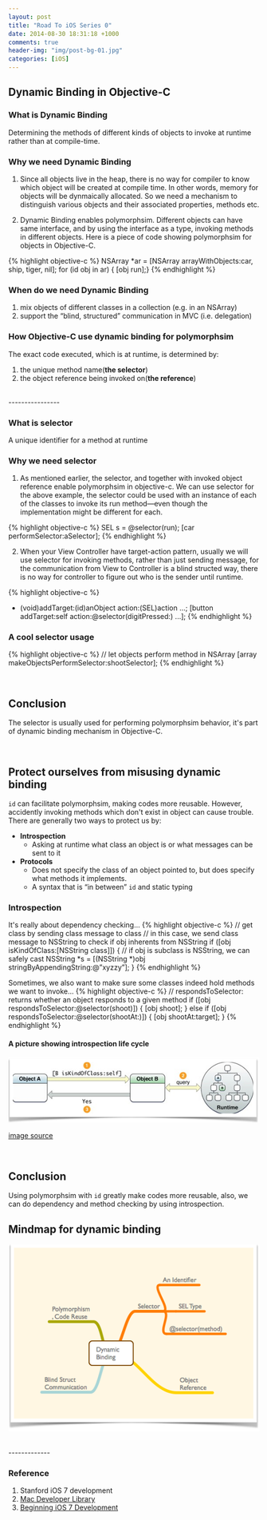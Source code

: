 ```yaml
---
layout: post
title: "Road To iOS Series 0"
date: 2014-08-30 18:31:18 +1000
comments: true
header-img: "img/post-bg-01.jpg"
categories: [iOS]
---
```


## Dynamic Binding in Objective-C

### What is Dynamic Binding
Determining the methods of different kinds of objects to invoke at runtime rather than at compile-time.

<!--more-->

### Why we need Dynamic Binding
1. Since all objects live in the heap, there is no way for compiler to know which object will be created at compile time. In other words, memory for objects will be dynmaically allocated. So we need a mechanism to distinguish various objects and their associated properties, methods etc.


2. Dynamic Binding enables polymorphsim. Different objects can have same interface, and by using the interface as a type, invoking methods in different objects. Here is a piece of code showing polymorphsim for objects in Objective-C.

{% highlight objective-c %}
NSArray *ar = [NSArray arrayWithObjects:car, ship, tiger, nil];
for (id obj in ar) { [obj run];}
{% endhighlight %}

### When do we need Dynamic Binding
1. mix objects of different classes in a collection (e.g. in an NSArray)
2. support the “blind, structured” communication in MVC (i.e. delegation)

### How Objective-C use dynamic binding for polymorphsim
The exact code executed, which is at runtime, is determined by:

1. the unique method name(**the selector**)
2. the object reference being invoked on(**the reference**)

<br>
----------------

### What is selector
A unique identifier for a method at runtime

### Why we need selector

1. As mentioned earlier, the selector, and together with invoked object reference enable polymorphsim in objective-c. We can use selector for the above example, the selector could be used with an instance of each of the classes to invoke its run method—even though the implementation might be different for each.

{% highlight objective-c %}
SEL s = @selector(run);
[car performSelector:aSelector];
{% endhighlight %}

2. When your View Controller have target-action pattern, usually we will use selector for invoking methods, rather than just sending message, for the communication from View to Controller is a blind structed way, there is no way for controller to figure out who is the sender until runtime.

{% highlight objective-c %}
- (void)addTarget:(id)anObject action:(SEL)action ...;
[button addTarget:self action:@selector(digitPressed:) ...];
{% endhighlight %}

### A cool selector usage
{% highlight objective-c %}
// let objects perform method in NSArray
[array makeObjectsPerformSelector:shootSelector];
{% endhighlight %}

<br>


## Conclusion
The selector is usually used for performing polymorphsim behavior, it's part of dynamic binding mechanism in Objective-C.

<br>


## Protect ourselves from misusing dynamic binding
`id` can facilitate polymorphsim, making codes more reusable. However, accidently invoking methods which don't exist in object can cause trouble. There are generally two ways to protect us by:

- **Introspection**
	- Asking at runtime what class an object is or what messages can be sent to it
- **Protocols**
	- Does not specify the class of an object pointed to, but does specify what methods it implements.
	- A syntax that is “in between” `id` and static typing

### Introspection
It's really about dependency checking...
{% highlight objective-c %}
// get class by sending class message to class
// in this case, we send class message to NSString to check if obj inherents from NSString
if ([obj isKindOfClass:[NSString class]]) {
	// if obj is subclass is NSString, we can safely cast
    NSString *s = [(NSString *)obj stringByAppendingString:@”xyzzy”];
}
{% endhighlight %}

Sometimes, we also want to make sure some classes indeed hold methods we want to invoke...
{% highlight objective-c %}
// respondsToSelector: returns whether an object responds to a given method
if ([obj respondsToSelector:@selector(shoot)]) {
    [obj shoot];
} else if ([obj respondsToSelector:@selector(shootAt:)]) {
    [obj shootAt:target];
}
{% endhighlight %}

#### A picture showing introspection life cycle
![ introspection ](/images/ios/introspection.png)

[image source](https://developer.apple.com/library/mac/navigation/)

<br>

## Conclusion
Using polymorphsim with `id` greatly make codes more reusable, also, we can do dependency and method checking by using introspection.

## Mindmap for dynamic binding
![ Dynamic Binding Mindmap ](/images/ios/dynamic-binding.png)

<br>
-------------

### Reference
1. Stanford iOS 7 development
2. [Mac Developer Library](https://developer.apple.com/library/mac/navigation/)
3. [Beginning iOS 7 Development](http://www.apress.com/9781430260226)
